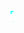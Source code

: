 <html>
  <marquee>
    <h1><font color="aqua" face="arial black">THE KNIGHT</fontcolor></h1></marquee>
</html>
